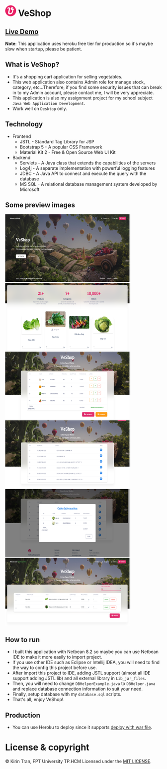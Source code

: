 # <img src="./docs/images/logo.png" width="35" height="35" /> VeShop

## [Live Demo](https://youtu.be/BNo_niAnhFk)

**Note**: This application uses heroku free tier for production so it's maybe slow when startup, please be patient.

## What is VeShop?
- It's a shopping cart application for selling vegetables.
- This web application also contains Admin role for manage stock, category, etc...Therefore, if you find some security issues that can break in to my Admin account, please contact me, I will be very appreciate.
- This application is also my assignment project for my school subject `Java Web Application Development`.
- Work well on `Desktop` only.

## Technology
- Frontend
  - JSTL - Standard Tag Library for JSP
  - Bootstrap 5 - A popular CSS Framework
  - Material Kit 2 - Free & Open Source Web UI Kit
- Backend
  - Servlets - A Java class that extends the capabilities of the servers
  - Log4j - A separate implementation with powerful logging features
  - JDBC - A Java API to connect and execute the query with the database
  - MS SQL - A relational database management system developed by Microsoft

## Some preview images
<img src="./docs/images/welcome.jpeg" width="400" height="217" />&nbsp;<img src="./docs/images/product.png" width="400" height="217" />
<img src="./docs/images/cart.png" width="400" height="217" />&nbsp;<img src="./docs/images/order.png" width="400" height="217" />
<img src="./docs/images/order-detail.png" width="400" height="217" />&nbsp;<img src="./docs/images/product-admin.png" width="400" height="217" />

## How to run
- I built this application with Netbean 8.2 so maybe you can use Netbean IDE to make it more easily to import project.
- If you use other IDE such as Eclipse or Intellij IDEA, you will need to find the way to config this project before use.
- After import this project to IDE, adding JSTL support (almost all IDE support adding JSTL lib) and all external library in `Lib_jar_files`.
- Then, you will need to change `DBHelperExample.java` to `DBHelper.java` and replace database connection information to suit your need.
- Finally, setup database with my `database.sql` scripts.
- That's all, enjoy VeShop!.
## Production
- You can use Heroku to deploy since it supports [deploy with war file](https://devcenter.heroku.com/articles/war-deployment).

# License & copyright

© Kirin Tran, FPT University TP.HCM
Licensed under the [MIT LICENSE](LICENSE).
